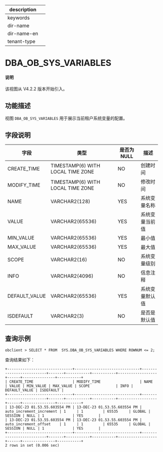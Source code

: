 |description||
|---|---|
|keywords||
|dir-name||
|dir-name-en||
|tenant-type||

# DBA_OB_SYS_VARIABLES

<main id="notice" type='explain'>
<h4>说明</h4>
<p>该视图从 V4.2.2 版本开始引入。</p>
</main>

## 功能描述

视图 `DBA_OB_SYS_VARIABLES` 用于展示当前租户系统变量的配置。

## 字段说明

| **字段** | **类型** | **是否为 NULL** | **描述** |
| --- | --- | --- | --- |
| CREATE_TIME | TIMESTAMP(6) WITH LOCAL TIME ZONE | NO | 创建时间 |
| MODIFY_TIME | TIMESTAMP(6) WITH LOCAL TIME ZONE | NO | 修改时间 |
| NAME | VARCHAR2(128) | YES | 系统变量名称 |
| VALUE | VARCHAR2(65536) | YES | 系统变量当前值 |
| MIN_VALUE | VARCHAR2(65536) | YES | 最小值 |
| MAX_VALUE | VARCHAR2(65536) | YES | 最大值 |
| SCOPE | VARCHAR2(16) | NO | 系统变量级别 |
| INFO | VARCHAR2(4096) | NO | 信息注释 |
| DEFAULT_VALUE | VARCHAR2(65536) | YES | 系统变量默认值 |
| ISDEFAULT | VARCHAR2(3) | NO | 是否是默认值 |

## 查询示例

```shell
obclient > SELECT * FROM  SYS.DBA_OB_SYS_VARIABLES WHERE ROWNUM <= 2;
```

 查询结果如下：

```shell
+------------------------------+------------------------------+--------------------------+-------+-----------+-----------+------------------+------+---------------+-----------+
| CREATE_TIME                  | MODIFY_TIME                  | NAME                     | VALUE | MIN_VALUE | MAX_VALUE | SCOPE            | INFO | DEFAULT_VALUE | ISDEFAULT |
+------------------------------+------------------------------+--------------------------+-------+-----------+-----------+------------------+------+---------------+-----------+
| 13-DEC-23 01.53.55.603554 PM | 13-DEC-23 01.53.55.603554 PM | auto_increment_increment | 1     | 1         | 65535     | GLOBAL | SESSION | NULL | 1             | YES       |
| 13-DEC-23 01.53.55.603554 PM | 13-DEC-23 01.53.55.603554 PM | auto_increment_offset    | 1     | 1         | 65535     | GLOBAL | SESSION | NULL | 1             | YES       |
+------------------------------+------------------------------+--------------------------+-------+-----------+-----------+------------------+------+---------------+-----------+
2 rows in set (0.006 sec)
```
